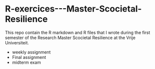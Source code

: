 # R-exercices---Master-Scocietal-Resilience

This repo contain the R markdown and R files that I wrote during the first semester of the Research Master Scocietal Resilience at the Vrije Universiteit. 

- weekly assignment 
- Final assignment 
- midterm exam
